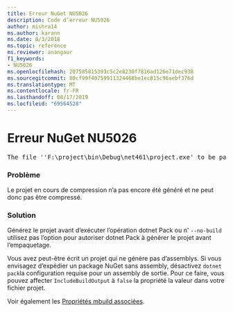```yaml
---
title: Erreur NuGet NU5026
description: Code d’erreur NU5026
author: mishra14
ms.author: karann
ms.date: 8/3/2018
ms.topic: reference
ms.reviewer: anangaur
f1_keywords:
- NU5026
ms.openlocfilehash: 207585815393c5c2e8230f7816ad126e71dec938
ms.sourcegitcommit: 80cf99f40759911324468be1ec815c96aebf376d
ms.translationtype: MT
ms.contentlocale: fr-FR
ms.lasthandoff: 08/17/2019
ms.locfileid: "69564528"
---
```

# <a name="nuget-error-nu5026"></a>Erreur NuGet NU5026
<pre>The file ''F:\project\bin\Debug\net461\project.exe' to be packed was not found on disk.</pre>

### <a name="issue"></a>Problème

Le projet en cours de compression n’a pas encore été généré et ne peut donc pas être compressé.


### <a name="solution"></a>Solution

Générez le projet avant d’exécuter l’opération dotnet Pack ou n' `--no-build` utilisez pas l’option pour autoriser dotnet Pack à générer le projet avant l’empaquetage.

Vous avez peut-être écrit un projet qui ne génère pas d’assemblys. Si vous envisagez d’expédier un package NuGet sans assembly, désactivez `dotnet pack`la configuration requise pour un assembly de sortie. Pour ce faire, vous pouvez affecter `IncludeBuildOutput` à `false` la propriété la valeur dans votre fichier projet.

Voir également les [Propriétés mbuild associées](../msbuild-targets.md#output-assemblies).

